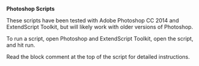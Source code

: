 **Photoshop Scripts**

These scripts have been tested with Adobe Photoshop CC 2014 and ExtendScript Toolkit, 
but will likely work with older versions of Photoshop.

To run a script, open Photoshop and ExtendScript Toolkit, open the script, and hit run.

Read the block comment at the top of the script for detailed instructions.